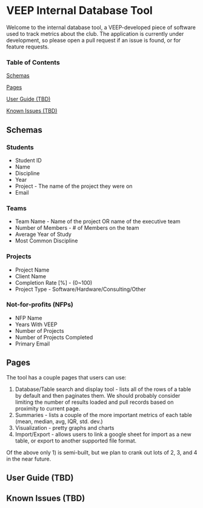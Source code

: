 # VEEP Internal Database Tool

Welcome to the internal database tool, a VEEP-developed piece of software used to track metrics about the club.
The application is currently under development, so please open a pull request if an issue is found, or for feature
requests.

### Table of Contents

[Schemas](#schemas)

[Pages](#pages)

[User Guide (TBD)](#user-guide-tbd)

[Known Issues (TBD)](#known-issues-tbd)

## Schemas

### Students

* Student ID
* Name
* Discipline
* Year
* Project - The name of the project they were on
* Email

### Teams

* Team Name - Name of the project OR name of the executive team
* Number of Members - # of Members on the team
* Average Year of Study
* Most Common Discipline

### Projects

* Project Name
* Client Name
* Completion Rate \[%\] - (0~100)
* Project Type - Software/Hardware/Consulting/Other

### Not-for-profits (NFPs)

* NFP Name
* Years With VEEP
* Number of Projects
* Number of Projects Completed
* Primary Email

## Pages

The tool has a couple pages that users can use:

1) Database/Table search and display tool - lists all of the rows of a table by default and then paginates them.
We should probably consider limiting the number of results loaded and pull records based on proximity to current page.
2) Summaries - lists a couple of the more important metrics of each table (mean, median, avg, IQR, std. dev.)
3) Visualization - pretty graphs and charts
4) Import/Export - allows users to link a google sheet for import as a new table, or export to another supported file format.

Of the above only 1) is semi-built, but we plan to crank out lots of 2, 3, and 4 in the near future.

## User Guide (TBD)

## Known Issues (TBD)